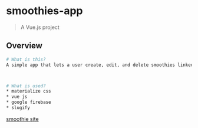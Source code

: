 # smoothies-app

> A Vue.js project

## Overview

``` bash
# What is this?
A simple app that lets a user create, edit, and delete smoothies linked to a database. Hosted by google firebase.



# What is used?
* materialize css
* vue js
* google firebase
* slugify

```

[smoothie site](https://ninja-smoothies-4d332.firebaseapp.com/#/) 